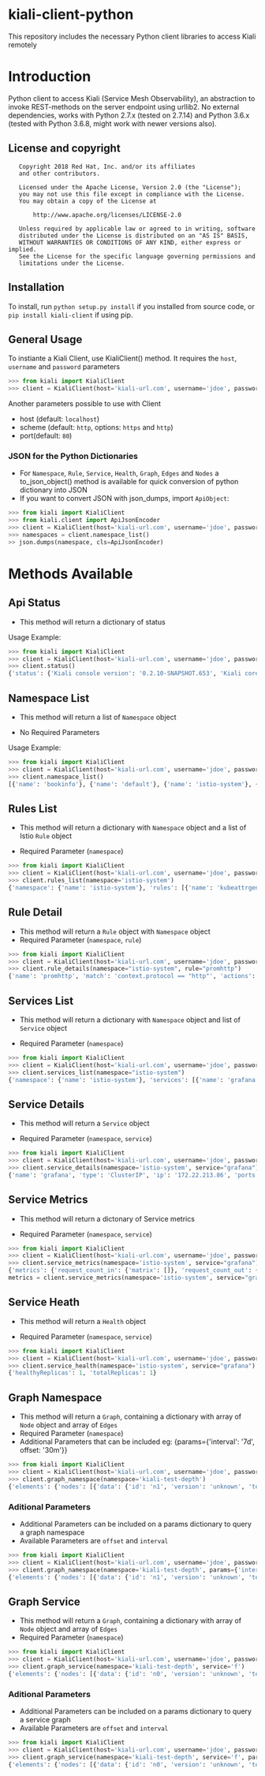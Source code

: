 kiali-client-python
=========================

This repository includes the necessary Python client libraries to access Kiali remotely

# Introduction

Python client to access Kiali (Service Mesh Observability), an abstraction to invoke REST-methods on the server endpoint using urllib2. No external dependencies, works with Python 2.7.x (tested on 2.7.14) and Python 3.6.x (tested with Python 3.6.8, might work with newer versions also).

## License and copyright

```
   Copyright 2018 Red Hat, Inc. and/or its affiliates
   and other contributors.

   Licensed under the Apache License, Version 2.0 (the "License");
   you may not use this file except in compliance with the License.
   You may obtain a copy of the License at

       http://www.apache.org/licenses/LICENSE-2.0

   Unless required by applicable law or agreed to in writing, software
   distributed under the License is distributed on an "AS IS" BASIS,
   WITHOUT WARRANTIES OR CONDITIONS OF ANY KIND, either express or implied.
   See the License for the specific language governing permissions and
   limitations under the License.
```

## Installation

To install, run ``python setup.py install`` if you installed from source code, or ``pip install kiali-client`` if using pip.


## General Usage
To instiante a Kiali Client, use KialiClient() method. It requires the `host`, `username` and `password` parameters

```python
>>> from kiali import KialiClient
>>> client = KialiClient(host='kiali-url.com', username='jdoe', password='password')
```

Another parameters possible to use with Client
* host (default: `localhost`)
* scheme (default: `http`, options: `https` and `http`)
* port(default: `80`)

### JSON for the Python Dictionaries
- For `Namespace`, `Rule`, `Service`, `Health`, `Graph`, `Edges` and `Nodes` a to_json_object() method is available for quick conversion of python dictionary into JSON
- If you want to convert JSON with json_dumps, import `ApiObject`:


```python
>>> from kiali import KialiClient
>>> from kiali.client import ApiJsonEncoder
>>> client = KialiClient(host='kiali-url.com', username='jdoe', password='password')
>>> namespaces = client.namespace_list()
>> json.dumps(namespace, cls=ApiJsonEncoder)
```

# Methods Available

## Api Status

- This method will return a dictionary of status

Usage Example:
```python
>>> from kiali import KialiClient
>>> client = KialiClient(host='kiali-url.com', username='jdoe', password='password')
>>> client.status()
{'status': {'Kiali console version': '0.2.10-SNAPSHOT.653', 'Kiali core commit hash': '3d8f22fe278e184f3682e88f3487623db950a07d', 'Kiali core version': '0.0.1.Final-SNAPSHOT', 'Kiali state': 'running'}, 'products': [{'name': 'Istio', 'version': '0.7.1'}, {'name': 'Prometheus', 'version': '2.0.0'}, {'name': 'Kubernetes', 'version': 'v1.7.6+a08f5eeb62'}]}
```

## Namespace List
- This method will return a list of `Namespace` object

- No Required Parameters

Usage Example:
```python
>>> from kiali import KialiClient
>>> client = KialiClient(host='kiali-url.com', username='jdoe', password='password')
>>> client.namespace_list()
[{'name': 'bookinfo'}, {'name': 'default'}, {'name': 'istio-system'}, {'name': 'kiali-test-box'}, {'name': 'kiali-test-breadth-sink'}, {'name': 'kiali-test-breath'}, {'name': 'kiali-test-circle'}, {'name': 'kiali-test-circle-callback'}, {'name': 'kiali-test-depth'}, {'name': 'kiali-test-depth-sink'}, {'name': 'kiali-test-hourglass'}, {'name': 'kube-public'}, {'name': 'kube-system'}, {'name': 'logging'}, {'name': 'management-infra'}, {'name': 'openshift'}, {'name': 'openshift-infra'}, {'name': 'openshift-node'}, {'name': 'samples'}]
```



## Rules List
- This method will return a dictionary with `Namespace` object and a list of Istio `Rule` object

- Required Parameter (`namespace`)

```python
>>> from kiali import KialiClient
>>> client = KialiClient(host='kiali-url.com', username='jdoe', password='password')
>>> client.rules_list(namespace='istio-system')
{'namespace': {'name': 'istio-system'}, 'rules': [{'name': 'kubeattrgenrulerule', 'actions': [{'handler': 'handler.kubernetesenv', 'instances': ['attributes.kubernetes']}]}, {'name': 'promhttp', 'match': 'context.protocol == "http"', 'actions': [{'handler': 'handler.prometheus', 'instances': ['requestcount.metric', 'requestduration.metric', 'requestsize.metric', 'responsesize.metric']}]}, {'name': 'promtcp', 'match': 'context.protocol == "tcp"', 'actions': [{'handler': 'handler.prometheus', 'instances': ['tcpbytesent.metric', 'tcpbytereceived.metric']}]}, {'name': 'stdio', 'match': 'true', 'actions': [{'handler': 'handler.stdio', 'instances': ['accesslog.logentry']}]}, {'name': 'tcpkubeattrgenrulerule', 'match': 'context.protocol == "tcp"', 'actions': [{'handler': 'handler.kubernetesenv', 'instances': ['attributes.kubernetes']}]}]}
```



## Rule Detail

- This method will return a `Rule` object with `Namespace` object
- Required Parameter (`namespace`, `rule`)

```python
>>> from kiali import KialiClient
>>> client = KialiClient(host='kiali-url.com', username='jdoe', password='password')
>>> client.rule_details(namespace="istio-system", rule="promhttp")
{'name': 'promhttp', 'match': 'context.protocol == "http"', 'actions': [{'handler': {'name': 'handler', 'adapter': 'prometheus', 'spec': {'metrics': [{'instance_name': 'requestcount.metric.istio-system', 'kind': 'COUNTER', 'label_names': ['source_service', 'source_version', 'destination_service', 'destination_version', 'response_code', 'connection_mtls'], 'name': 'request_count'}, {'buckets': {'explicit_buckets': {'bounds': [0.005, 0.01, 0.025, 0.05, 0.1, 0.25, 0.5, 1, 2.5, 5, 10]}}, 'instance_name': 'requestduration.metric.istio-system', 'kind': 'DISTRIBUTION', 'label_names': ['source_service', 'source_version', 'destination_service', 'destination_version', 'response_code', 'connection_mtls'], 'name': 'request_duration'}, {'buckets': {'exponentialBuckets': {'growthFactor': 10, 'numFiniteBuckets': 8, 'scale': 1}}, 'instance_name': 'requestsize.metric.istio-system', 'kind': 'DISTRIBUTION', 'label_names': ['source_service', 'source_version', 'destination_service', 'destination_version', 'response_code', 'connection_mtls'], 'name': 'request_size'}, {'buckets': {'exponentialBuckets': {'growthFactor': 10, 'numFiniteBuckets': 8, 'scale': 1}}, 'instance_name': 'responsesize.metric.istio-system', 'kind': 'DISTRIBUTION', 'label_names': ['source_service', 'source_version', 'destination_service', 'destination_version', 'response_code', 'connection_mtls'], 'name': 'response_size'}, {'instance_name': 'tcpbytesent.metric.istio-system', 'kind': 'COUNTER', 'label_names': ['source_service', 'source_version', 'destination_service', 'destination_version', 'connection_mtls'], 'name': 'tcp_bytes_sent'}, {'instance_name': 'tcpbytereceived.metric.istio-system', 'kind': 'COUNTER', 'label_names': ['source_service', 'source_version', 'destination_service', 'destination_version', 'connection_mtls'], 'name': 'tcp_bytes_received'}]}}, 'instances': [{'name': 'responsesize', 'template': 'metric', 'spec': {'dimensions': {'connection_mtls': 'connection.mtls | false', 'destination_service': 'destination.service | "unknown"', 'destination_version': 'destination.labels["version"] | "unknown"', 'response_code': 'response.code | 200', 'source_service': 'source.service | "unknown"', 'source_version': 'source.labels["version"] | "unknown"'}, 'monitored_resource_type': '"UNSPECIFIED"', 'value': 'response.size | 0'}}, {'name': 'requestcount', 'template': 'metric', 'spec': {'dimensions': {'connection_mtls': 'connection.mtls | false', 'destination_service': 'destination.service | "unknown"', 'destination_version': 'destination.labels["version"] | "unknown"', 'response_code': 'response.code | 200', 'source_service': 'source.service | "unknown"', 'source_version': 'source.labels["version"] | "unknown"'}, 'monitored_resource_type': '"UNSPECIFIED"', 'value': '1'}}, {'name': 'requestduration', 'template': 'metric', 'spec': {'dimensions': {'connection_mtls': 'connection.mtls | false', 'destination_service': 'destination.service | "unknown"', 'destination_version': 'destination.labels["version"] | "unknown"', 'response_code': 'response.code | 200', 'source_service': 'source.service | "unknown"', 'source_version': 'source.labels["version"] | "unknown"'}, 'monitored_resource_type': '"UNSPECIFIED"', 'value': 'response.duration | "0ms"'}}, {'name': 'requestsize', 'template': 'metric', 'spec': {'dimensions': {'connection_mtls': 'connection.mtls | false', 'destination_service': 'destination.service | "unknown"', 'destination_version': 'destination.labels["version"] | "unknown"', 'response_code': 'response.code | 200', 'source_service': 'source.service | "unknown"', 'source_version': 'source.labels["version"] | "unknown"'}, 'monitored_resource_type': '"UNSPECIFIED"', 'value': 'request.size | 0'}}]}], 'namespace': {'name': 'istio-system'}}
```



## Services List

- This method will return a dictionary with `Namespace` object and list of `Service` object

- Required Parameter (`namespace`)

```python
>>> from kiali import KialiClient
>>> client = KialiClient(host='kiali-url.com', username='jdoe', password='password')
>>> client.services_list(namespace="istio-system")
{'namespace': {'name': 'istio-system'}, 'services': [{'name': 'grafana', 'replicas': 1, 'availableReplicas': 1, 'unavailableReplicas': 0, 'istioSidecar': False, 'requestCount': '0', 'requestErrorCount': '0', 'errorRate': '0'}, {'name': 'istio-ingress', 'replicas': 1, 'availableReplicas': 1, 'unavailableReplicas': 0, 'istioSidecar': False, 'requestCount': '0', 'requestErrorCount': '0', 'errorRate': '0'}, {'name': 'istio-mixer', 'replicas': 1, 'availableReplicas': 1, 'unavailableReplicas': 0, 'istioSidecar': False, 'requestCount': '0', 'requestErrorCount': '0', 'errorRate': '0'}, {'name': 'istio-pilot', 'replicas': 1, 'availableReplicas': 1, 'unavailableReplicas': 0, 'istioSidecar': False, 'requestCount': '0', 'requestErrorCount': '0', 'errorRate': '0'}, {'name': 'jaeger-agent', 'replicas': 0, 'availableReplicas': 0, 'unavailableReplicas': 0, 'istioSidecar': False, 'requestCount': '0', 'requestErrorCount': '0', 'errorRate': '0'}, {'name': 'jaeger-collector', 'replicas': 0, 'availableReplicas': 0, 'unavailableReplicas': 0, 'istioSidecar': False, 'requestCount': '0', 'requestErrorCount': '0', 'errorRate': '0'}, {'name': 'jaeger-query', 'replicas': 0, 'availableReplicas': 0, 'unavailableReplicas': 0, 'istioSidecar': False, 'requestCount': '0', 'requestErrorCount': '0', 'errorRate': '0'}, {'name': 'kiali', 'replicas': 1, 'availableReplicas': 1, 'unavailableReplicas': 0, 'istioSidecar': False, 'requestCount': '0', 'requestErrorCount': '0', 'errorRate': '0'}, {'name': 'prometheus', 'replicas': 1, 'availableReplicas': 1, 'unavailableReplicas': 0, 'istioSidecar': False, 'requestCount': '0', 'requestErrorCount': '0', 'errorRate': '0'}, {'name': 'zipkin', 'replicas': 0, 'availableReplicas': 0, 'unavailableReplicas': 0, 'istioSidecar': False, 'requestCount': '0', 'requestErrorCount': '0', 'errorRate': '0'}]}
```

## Service Details


- This method will return a `Service` object

- Required Parameter (`namespace`, `service`)


```python
>>> from kiali import KialiClient
>>> client = KialiClient(host='kiali-url.com', username='jdoe', password='password')
>>> client.service_details(namespace='istio-system', service="grafana")
{'name': 'grafana', 'type': 'ClusterIP', 'ip': '172.22.213.86', 'ports': [{'name': 'http', 'protocol': 'TCP', 'port': 3000}], 'endpoints': [{'addresses': [{'kind': 'Pod', 'name': 'grafana-274859801-q5ggz', 'ip': '172.20.12.5'}], 'ports': [{'name': 'http', 'protocol': 'TCP', 'port': 3000}]}], 'dependencies': {}, 'deployments': [{'name': 'grafana', 'template_annotations': {'sidecar.istio.io/inject': 'false'}, 'labels': {'app': 'grafana'}, 'created_at': '2018-04-10T12:16:35Z', 'replicas': 1, 'available_replicas': 1, 'unavailable_replicas': 0, 'autoscaler': {'name': '', 'labels': None, 'created_at': '', 'min_replicas': 0, 'max_replicas': 0, 'target_cpu_utilization_percentage': 0, 'current_replicas': 0, 'desired_replicas': 0}}]}
```


## Service Metrics
- This method will return a dictonary of Service metrics

- Required Parameter (`namespace`, `service`)

```python
>>> from kiali import KialiClient
>>> client = KialiClient(host='kiali-url.com', username='jdoe', password='password')
>>> client.service_metrics(namespace='istio-system', service="grafana")
{'metrics': {'request_count_in': {'matrix': []}, 'request_count_out': {'matrix': []}, 'request_error_count_in': {'matrix': []}, 'request_error_count_out': {'matrix': []}}, 'histograms': {'request_duration_in': {'average': {'matrix': []}, 'median': {'matrix': []}, 'percentile95': {'matrix': []}, 'percentile99': {'matrix': []}}, 'request_duration_out': {'average': {'matrix': []}, 'median': {'matrix': []}, 'percentile95': {'matrix': []}, 'percentile99': {'matrix': []}}, 'request_size_in': {'average': {'matrix': []}, 'median': {'matrix': []}, 'percentile95': {'matrix': []}, 'percentile99': {'matrix': []}}, 'request_size_out': {'average': {'matrix': []}, 'median': {'matrix': []}, 'percentile95': {'matrix': []}, 'percentile99': {'matrix': []}}, 'response_size_in': {'average': {'matrix': []}, 'median': {'matrix': []}, 'percentile95': {'matrix': []}, 'percentile99': {'matrix': []}}, 'response_size_out': {'average': {'matrix': []}, 'median': {'matrix': []}, 'percentile95': {'matrix': []}, 'percentile99': {'matrix': []}}}}
metrics = client.service_metrics(namespace='istio-system', service="grafana")
```


## Service Heath

- This method will return a `Health` object

- Required Parameter (`namespace`, `service`)

```python
>>> from kiali import KialiClient
>>> client = KialiClient(host='kiali-url.com', username='jdoe', password='password')
>>> client.service_health(namespace='istio-system', service="grafana")
{'healthyReplicas': 1, 'totalReplicas': 1}
```

## Graph Namespace

- This method will return a `Graph`, containing a dictionary with array of `Node` object and array of `Edges`
- Required Parameter (`namespace`)
- Additional Parameters that can be included eg: {params={'interval': '7d', offset: '30m'}}

```python
>>> from kiali import KialiClient
>>> client = KialiClient(host='kiali-url.com', username='jdoe', password='password')
>>> client.graph_namespace(namespace='kiali-test-depth')
{'elements': {'nodes': [{'data': {'id': 'n1', 'version': 'unknown', 'text': 'a <1.00pm>', 'rate': '1.0000', 'service': 'a.kiali-test-depth.svc.cluster.local'}}, {'data': {'id': 'n2', 'version': 'unknown', 'text': 'b', 'rate': '0.9983', 'service': 'b.kiali-test-depth.svc.cluster.local'}}, {'data': {'id': 'n3', 'version': 'unknown', 'text': 'c', 'rate': '0.9983', 'service': 'c.kiali-test-depth.svc.cluster.local'}}, {'data': {'id': 'n4', 'version': 'unknown', 'text': 'd', 'rate': '1.0000', 'service': 'd.kiali-test-depth.svc.cluster.local'}}, {'data': {'id': 'n5', 'version': 'unknown', 'text': 'e', 'rate': '1.0000', 'service': 'e.kiali-test-depth.svc.cluster.local'}}, {'data': {'id': 'n6', 'version': 'unknown', 'text': 'f', 'rate': '1.0000', 'service': 'f.kiali-test-depth.svc.cluster.local'}}, {'data': {'id': 'n0', 'version': 'unknown', 'text': 'unknown', 'service': 'unknown'}}], 'edges': [{'data': {'id': 'e0', 'source': 'n0', 'target': 'n1', 'text': '1.00', 'color': 'green', 'style': 'solid', 'rate': '1.0000'}}, {'data': {'id': 'e1', 'source': 'n1', 'target': 'n2', 'text': '1.00', 'color': 'green', 'style': 'solid', 'rate': '0.9983'}}, {'data': {'id': 'e2', 'source': 'n2', 'target': 'n3', 'text': '1.00', 'color': 'green', 'style': 'solid', 'rate': '0.9983'}}, {'data': {'id': 'e3', 'source': 'n3', 'target': 'n4', 'text': '1.00', 'color': 'green', 'style': 'solid', 'rate': '1.0000'}}, {'data': {'id': 'e4', 'source': 'n4', 'target': 'n5', 'text': '1.00', 'color': 'green', 'style': 'solid', 'rate': '1.0000'}}, {'data': {'id': 'e5', 'source': 'n5', 'target': 'n6', 'text': '1.00', 'color': 'green', 'style': 'solid', 'rate': '1.0000'}}]}}
```


### Aditional Parameters
- Additional Parameters can be included on a params dictionary to query a graph namespace
- Available Parameters are `offset` and `interval`


```python
>>> from kiali import KialiClient
>>> client = KialiClient(host='kiali-url.com', username='jdoe', password='password')
>>> client.graph_namespace(namespace='kiali-test-depth', params={'interval': '7d'})
{'elements': {'nodes': [{'data': {'id': 'n1', 'version': 'unknown', 'text': 'a <1.00pm>', 'rate': '0.9983', 'service': 'a.kiali-test-depth.svc.cluster.local'}}, {'data': {'id': 'n2', 'version': 'unknown', 'text': 'b', 'rate': '0.9983', 'service': 'b.kiali-test-depth.svc.cluster.local'}}, {'data': {'id': 'n3', 'version': 'unknown', 'text': 'c', 'rate': '0.9983', 'service': 'c.kiali-test-depth.svc.cluster.local'}}, {'data': {'id': 'n4', 'version': 'unknown', 'text': 'd', 'rate': '0.9983', 'service': 'd.kiali-test-depth.svc.cluster.local'}}, {'data': {'id': 'n5', 'version': 'unknown', 'text': 'e', 'rate': '0.9882', 'service': 'e.kiali-test-depth.svc.cluster.local'}}, {'data': {'id': 'n6', 'version': 'unknown', 'text': 'f', 'rate': '0.9983', 'service': 'f.kiali-test-depth.svc.cluster.local'}}, {'data': {'id': 'n0', 'version': 'unknown', 'text': 'unknown', 'service': 'unknown'}}], 'edges': [{'data': {'id': 'e0', 'source': 'n0', 'target': 'n1', 'text': '1.00', 'color': 'green', 'style': 'solid', 'rate': '0.9983'}}, {'data': {'id': 'e1', 'source': 'n1', 'target': 'n2', 'text': '1.00', 'color': 'green', 'style': 'solid', 'rate': '0.9983'}}, {'data': {'id': 'e2', 'source': 'n2', 'target': 'n3', 'text': '1.00', 'color': 'green', 'style': 'solid', 'rate': '0.9983'}}, {'data': {'id': 'e3', 'source': 'n3', 'target': 'n4', 'text': '1.00', 'color': 'green', 'style': 'solid', 'rate': '0.9983'}}, {'data': {'id': 'e4', 'source': 'n4', 'target': 'n5', 'text': '0.99', 'color': 'green', 'style': 'solid', 'rate': '0.9882'}}, {'data': {'id': 'e5', 'source': 'n5', 'target': 'n6', 'text': '1.00', 'color': 'green', 'style': 'solid', 'rate': '0.9983'}}]}}
```



## Graph Service

- This method will return a `Graph`, containing a dictionary with array of `Node` object and array of `Edges`
- Required Parameter (`namespace`)

```python
>>> from kiali import KialiClient
>>> client = KialiClient(host='kiali-url.com', username='jdoe', password='password')
>>> client.graph_service(namespace='kiali-test-depth', service='f')
{'elements': {'nodes': [{'data': {'id': 'n0', 'version': 'unknown', 'text': 'e', 'service': 'e.kiali-test-depth.svc.cluster.local'}}, {'data': {'id': 'n1', 'version': 'unknown', 'text': 'f', 'rate': '1.0000', 'service': 'f.kiali-test-depth.svc.cluster.local'}}], 'edges': [{'data': {'id': 'e0', 'source': 'n0', 'target': 'n1', 'text': '1.00', 'color': 'green', 'style': 'solid', 'rate': '1.0000'}}]}}

```

### Aditional Parameters
- Additional Parameters can be included on a params dictionary to query a service graph
- Available Parameters are `offset` and `interval`

```python
>>> from kiali import KialiClient
>>> client = KialiClient(host='kiali-url.com', username='jdoe', password='password')
>>> client.graph_service(namespace='kiali-test-depth', service='f', params={'interval': '7d', 'offset': '30m'})
{'elements': {'nodes': [{'data': {'id': 'n0', 'version': 'unknown', 'text': 'e', 'service': 'e.kiali-test-depth.svc.cluster.local'}}, {'data': {'id': 'n1', 'version': 'unknown', 'text': 'f', 'rate': '1.0000', 'service': 'f.kiali-test-depth.svc.cluster.local'}}], 'edges': [{'data': {'id': 'e0', 'source': 'n0', 'target': 'n1', 'text': '1.00', 'color': 'green', 'style': 'solid', 'rate': '1.0000'}}]}}

```
